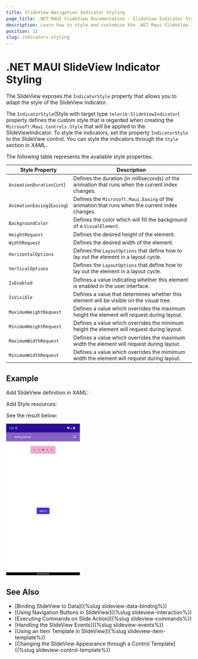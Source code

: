 ```yaml
---
title: SlideView Navigation Indicator Styling
page_title: .NET MAUI SlideView Documentation - SlideView Indicator Styling
description: Learn how to style and customize the .NET Maui SlideView Indicators.
position: 12
slug: indicators-styling
---
```


# .NET MAUI SlideView Indicator Styling

The SlideView exposes the `IndicatorStyle` property that allows you to adapt the style of the SlideView Indicator.

The `IndicatorStyle`(Style with target type `telerik:SlideViewIndicator`) property defines the custom style that is regarded when creating the `Microsoft.Maui.Controls.Style` that will be applied to the SlideViewIndicator. To style the indicators, set the property `IndicatorStyle` to the SlideView control. You can style the indicators through the `Style` section in XAML.

The following table represents the available style properties.

|Style Property|Description|
|--------------|-----------|
| `AnimationDuration`(`int`)|Defines the duration (in milliseconds) of the animation that runs when the current index changes.|
| `AnimationEasing`(`Easing`)|Defines the `Microsoft.Maui.Easing` of the animation that runs when the current index changes.|
| `BackgroundColor`|Defines the color which will fill the background of a `VisualElement`.|
| `HeightRequest`|Defines the desired height of the element.|
| `WidthRequest`|Defines the desired width of the element.|
| `HorizontalOptions`|Defines the `LayoutOptions` that define how to lay out the element in a layout cycle.|
| `VerticalOptions`|Defines the `LayoutOptions` that define how to lay out the element in a layout cycle.|
| `IsEnabled`|Defines a value indicating whether this element is enabled in the user interface.|
| `IsVisible`|Defines a value that determines whether this element will be visible on the visual tree.|
| `MaximumHeightRequest`|Defines a value which overrides the maximum height the element will request during layout.|
| `MinimumHeightRequest`|Defines a value which overrides the minimum height the element will request during layout.|
| `MaximumWidthRequest`|Defines a value which overrides the maximum width the element will request during layout.|
| `MinimumWidthRequest`|Defines a value which overrides the mimimum width the element will request during layout.|

## Example

Add SlideView definition in XAML:

<snippet id='slideview-indicator-styling' />

Add Style resources:

<snippet id='slideview-indicator-styling-resource' />

See the result below:

![SlideView IndicatorStyling](images/slideview-indicatorstyling.png)

## See Also

- [Binding SlideView to Data]({%slug slideview-data-binding%})
- [Using Navigation Buttons in SlideView]({%slug slideview-interaction%})
- [Executing Commands on Slide Action]({%slug slideview-commands%})
- [Handling the SlideView Events]({%slug slideview-events%})
- [Using an Item Template in SlideView]({%slug slideview-item-template%})
- [Changing the SlideView Appearance through a Control Template]({%slug slideview-control-template%})

